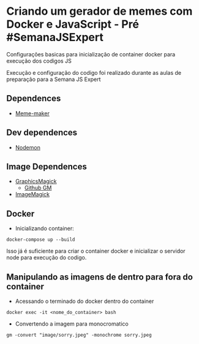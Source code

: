 # Criando um gerador de memes com Docker e JavaScript - Pré #SemanaJSExpert

Configurações basicas para inicialização de container docker para execução dos codigos JS

Execução e configuração do codigo foi realizado durante as aulas de preparação para a Semana JS Expert

## Dependences

- [Meme-maker](https://www.npmjs.com/package/@erickwendel/meme-maker)

## Dev dependences

- [Nodemon](https://www.npmjs.com/package/nodemon)

## Image Dependences

- [GraphicsMagick](http://www.graphicsmagick.org/)
  - [Github GM](https://github.com/aheckmann/gm)
- [ImageMagick](https://imagemagick.org/index.php)

## Docker

- Inicializando container:

```
docker-compose up --build
```

Isso já é suficiente para criar o container docker e inicializar o servidor node para execução do codigo.

## Manipulando as imagens de dentro para fora do container

- Acessando o terminado do docker dentro do container

```
docker exec -it <nome_do_container> bash
```

- Convertendo a imagem para monocromatico

```
gm -convert "image/sorry.jpeg" -monochrome sorry.jpeg
```
